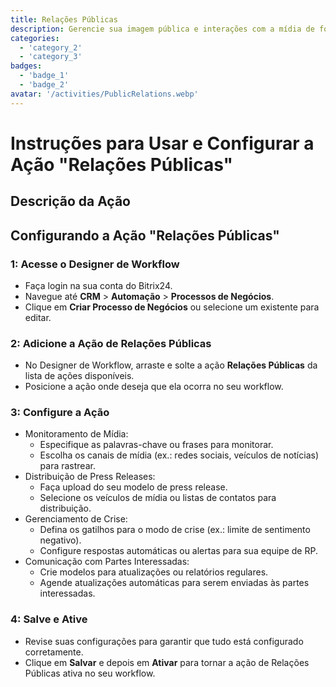 ```yaml
---
title: Relações Públicas
description: Gerencie sua imagem pública e interações com a mídia de forma eficaz.
categories: 
  - 'category_2'
  - 'category_3'
badges: 
  - 'badge_1'
  - 'badge_2'
avatar: '/activities/PublicRelations.webp'
---
```

# Instruções para Usar e Configurar a Ação "Relações Públicas"

## Descrição da Ação

## **Configurando a Ação "Relações Públicas"**

### 1: Acesse o Designer de Workflow
- Faça login na sua conta do Bitrix24.
- Navegue até **CRM** > **Automação** > **Processos de Negócios**.
- Clique em **Criar Processo de Negócios** ou selecione um existente para editar.

### 2: Adicione a Ação de Relações Públicas
- No Designer de Workflow, arraste e solte a ação **Relações Públicas** da lista de ações disponíveis.
- Posicione a ação onde deseja que ela ocorra no seu workflow.

### 3: Configure a Ação
- Monitoramento de Mídia:
  - Especifique as palavras-chave ou frases para monitorar.
  - Escolha os canais de mídia (ex.: redes sociais, veículos de notícias) para rastrear.
- Distribuição de Press Releases:
  - Faça upload do seu modelo de press release.
  - Selecione os veículos de mídia ou listas de contatos para distribuição.
- Gerenciamento de Crise:
  - Defina os gatilhos para o modo de crise (ex.: limite de sentimento negativo).
  - Configure respostas automáticas ou alertas para sua equipe de RP.
- Comunicação com Partes Interessadas:
  - Crie modelos para atualizações ou relatórios regulares.
  - Agende atualizações automáticas para serem enviadas às partes interessadas.

### 4: Salve e Ative
- Revise suas configurações para garantir que tudo está configurado corretamente.
- Clique em **Salvar** e depois em **Ativar** para tornar a ação de Relações Públicas ativa no seu workflow.